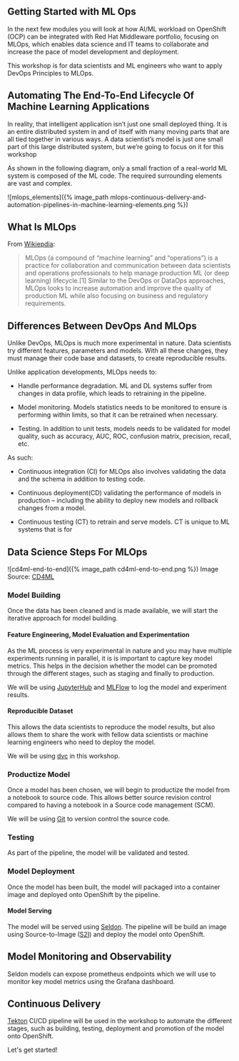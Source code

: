 ## Getting Started with ML Ops

In the next few modules you will look at how AI/ML workload on OpenShift (OCP) can be integrated with Red Hat Middleware portfolio, focusing on MLOps, which enables data science and IT teams to collaborate and increase the pace of model development and deployment.

This workshop is for data scientists and ML engineers who want to apply DevOps Principles to MLOps. 

## Automating The End-To-End Lifecycle Of Machine Learning Applications

In reality, that intelligent application isn’t just one small deployed thing. It is an entire distributed system in and of itself with many moving parts that are all tied together in various ways. A data scientist’s model is just one small part of this large distributed system, but we’re going to focus on it for this workshop

As shown in the following diagram, only a small fraction of a real-world ML system is composed of the ML code. The required surrounding elements are vast and complex.

![mlops_elements]({% image_path mlops-continuous-delivery-and-automation-pipelines-in-machine-learning-elements.png %}) 

## What Is MLOps

From [Wikiepdia](https://en.wikipedia.org/wiki/MLOps):
>MLOps (a compound of “machine learning” and “operations”) is a practice for collaboration and communication between data scientists and operations professionals to help manage production ML (or deep learning) lifecycle.[1] Similar to the DevOps or DataOps approaches, MLOps looks to increase automation and improve the quality of production ML while also focusing on business and regulatory requirements. 

## Differences Between DevOps And MLOps

 Unlike DevOps, MLOps is much more experimental in nature. Data scientists try different features, parameters and models. With all these changes, they must manage their code base and datasets, to create reproducible results.

Unlike application developments, MLOps needs to:
* Handle performance degradation. ML and DL systems suffer from changes in data profile, which leads to retraining in the pipeline. 

* Model monitoring. Models statistics needs to be monitored to ensure is performing within limits, so that it can be retrained when necessary. 

* Testing. In addition to unit tests, models needs to be validated for model quality, such as accuracy, AUC, ROC, confusion matrix, precision, recall, etc. 

As such:

* Continuous integration (CI) for MLOps also involves validating the data and the schema in addition to testing code.

* Continuous deployment(CD) validating the performance of models in production – including the ability to deploy new models and rollback changes from a model.

* Continuous testing (CT) to retrain and serve models. CT is unique to ML systems that is for 

## Data Science Steps For MLOps

![cd4ml-end-to-end]({% image_path cd4ml-end-to-end.png %}) 
Image Source: [CD4ML](https://martinfowler.com/articles/cd4ml.html#TestingAndQualityInMachineLearning)



### Model Building
Once the data has been cleaned and is made available, we will start the iterative approach for model building. 

#### Feature Engineering, Model Evaluation and Experimentation

As the ML process is very experimental in nature and you may have multiple experiments running in parallel, it is is important to capture key model metrics. This helps in the decision whether the model can be promoted through the different stages, such as staging and finally to production. 

We will be using [JupyterHub](https://jupyter.org/hub) and [MLFlow](https://www.mlflow.org/) to log the model and experiment results. 

#### Reproducible Dataset

This allows the data scientists to reproduce the model results, but also allows them to share the work with fellow data scientists or machine learning engineers who need to deploy the model.

We will be using [dvc](https://dvc.org/) in this workshop. 

### Productize Model

Once a model has been chosen, we will begin to productize the model from a notebook to source code. This allows better source revision control compared to having a notebook in a Source code management (SCM). 

We will be using [Git](https://git-scm.com/book/en/v2/Getting-Started-What-is-Git%3F) to version control the source code. 

### Testing 

As part of the pipeline, the model will be validated and tested. 

### Model Deployment

Once the model has been built, the model will packaged into a container image and deployed onto OpenShift by the pipeline. 

#### Model Serving

The model will be served using [Seldon](https://www.seldon.io/). The pipeline will be build an image using Source-to-Image ([S2I](https://github.com/openshift/source-to-image)) and deploy the model onto OpenShift. 

## Model Monitoring and Observability

Seldon models can expose prometheus endpoints which we will use to monitor key model metrics using the Grafana dashboard. 

## Continuous Delivery 

[Tekton](https://tekton.dev/) CI/CD pipeline will be used in the workshop to automate the different stages, such as building, testing, deployment and promotion of the model onto OpenShift. 

Let's get started!

